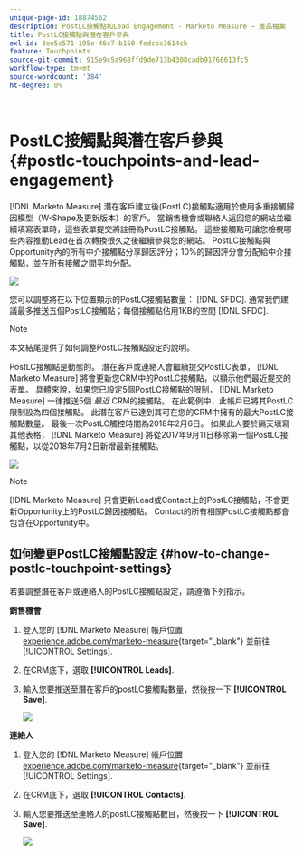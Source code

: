 ```yaml
---
unique-page-id: 18874562
description: PostLC接觸點和Lead Engagement - Marketo Measure — 產品檔案
title: PostLC接觸點與潛在客戶參與
exl-id: 3ee5c571-195e-46c7-b150-fedcbc3614cb
feature: Touchpoints
source-git-commit: 915e9c5a968ffd9de713b4308cadb91768613fc5
workflow-type: tm+mt
source-wordcount: '384'
ht-degree: 0%

---
```


# PostLC接觸點與潛在客戶參與 {#postlc-touchpoints-and-lead-engagement}

[!DNL Marketo Measure] 潛在客戶建立後(PostLC)接觸點適用於使用多重接觸歸因模型（W-Shape及更新版本）的客戶。 當銷售機會或聯絡人返回您的網站並繼續填寫表單時，這些表單提交將註冊為PostLC接觸點。 這些接觸點可讓您檢視哪些內容推動Lead在首次轉換很久之後繼續參與您的網站。 PostLC接觸點與Opportunity內的所有中介接觸點分享歸因評分；10%的歸因評分會分配給中介接觸點，並在所有接觸之間平均分配。

![](assets/1.png)

您可以調整將在以下位置顯示的PostLC接觸點數量： [!DNL SFDC]. 通常我們建議最多推送五個PostLC接觸點；每個接觸點佔用1KB的空間 [!DNL SFDC].

>[!NOTE]
>
>本文結尾提供了如何調整PostLC接觸點設定的說明。

PostLC接觸點是動態的。 潛在客戶或連絡人會繼續提交PostLC表單， [!DNL Marketo Measure] 將會更新您CRM中的PostLC接觸點，以顯示他們最近提交的表單。 具體來說，如果您已設定5個PostLC接觸點的限制， [!DNL Marketo Measure] 一律推送5個 _最近_ CRM的接觸點。  在此範例中，此帳戶已將其PostLC限制設為四個接觸點。 此潛在客戶已達到其可在您的CRM中擁有的最大PostLC接觸點數量。 最後一次PostLC觸控時間為2018年2月6日。 如果此人要於隔天填寫其他表格， [!DNL Marketo Measure] 將從2017年9月11日移除第一個PostLC接觸點，以從2018年7月2日新增最新接觸點。

![](assets/2.png)

>[!NOTE]
>
>[!DNL Marketo Measure] 只會更新Lead或Contact上的PostLC接觸點，不會更新Opportunity上的PostLC歸因接觸點。 Contact的所有相關PostLC接觸點都會包含在Opportunity中。

## 如何變更PostLC接觸點設定 {#how-to-change-postlc-touchpoint-settings}

若要調整潛在客戶或連絡人的PostLC接觸點設定，請遵循下列指示。

**銷售機會**

1. 登入您的 [!DNL Marketo Measure] 帳戶位置 [experience.adobe.com/marketo-measure](https://experience.adobe.com/marketo-measure){target="_blank"} 並前往 [!UICONTROL Settings].

1. 在CRM底下，選取 **[!UICONTROL Leads]**.

1. 輸入您要推送至潛在客戶的postLC接觸點數量，然後按一下 **[!UICONTROL Save]**.

   ![](assets/3.png)

**連絡人**

1. 登入您的 [!DNL Marketo Measure] 帳戶位置 [experience.adobe.com/marketo-measure](https://experience.adobe.com/marketo-measure){target="_blank"} 並前往 [!UICONTROL Settings].

1. 在CRM底下，選取 **[!UICONTROL Contacts]**.

1. 輸入您要推送至連絡人的postLC接觸點數目，然後按一下 **[!UICONTROL Save]**.

   ![](assets/4.png)

